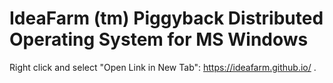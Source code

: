 # IdeaFarm (tm) Piggyback Distributed Operating System for MS Windows

Right click and select "Open Link in New Tab": https://ideafarm.github.io/ .